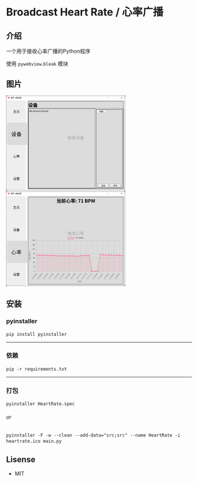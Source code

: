 # Broadcast Heart Rate / 心率广播

## 介绍
一个用于接收心率广播的Python程序

使用 `pywebview`.`bleak` 模块

## 图片

<img alt="img.png" height="256" src="files/1.png"/>
<img alt="img.png" height="256" src="files/2.png"/>

## 安装
### pyinstaller
```shell
pip install pyinstaller
```
---
### 依赖
```shell 
pip -r requirements.txt
```
---
### 打包
```shell
pyinstaller HeartRate.spec
```
###### or
```shell
pyinstaller -F -w --clean --add-data="src;src" --name HeartRate -i heartrate.ico main.py
```

## Lisense
* MIT
